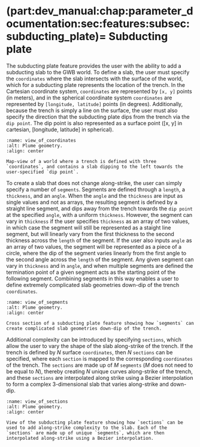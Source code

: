 (part:dev_manual:chap:parameter_documentation:sec:features:subsec:subducting_plate)=
Subducting plate
==========

The subducting plate feature provides the user with the ability to add a subducting slab to the GWB world. To define a slab, the user must specify the `coordinates` where the slab intersects with the surface of the world, which for a subducting plate represents the location of the trench. In the Cartesian coordinate system, `coordinates` are represented by `[x, y]` points (in meters), and in the spherical coordinate system `coordinates` are represented by `[longitude, latitude]` points (in degrees). Additionally, because the trench is simply a line on the surface, the user must also specify the direction that the subducting plate dips from the trench via the `dip point`. The dip point is also represented as a surface point ([x, y] in cartesian, [longitude, latitude] in spherical).

```{figure} ./map_view.png
:name: view_of_coordinates
:alt: Plume geometry.
:align: center

Map-view of a world where a trench is defined with three `coordinates`, and contains a slab dipping to the left towards the user-specified `dip point`.
```

To create a slab that does not change along-strike, the user can simply specify a number of `segments`. Segments are defined through a `length`, a `thickness`, and an `angle`. When the `angle` and the `thickness` are input as single values and not as arrays, the resulting segment is defined by a straight line segment, and dips away from the trench towards the `dip point` at the specified `angle`, with a uniform `thickness`. However, the segment can vary in `thickness` if the user specifies `thickness` as an array of two values, in which case the segment will still be represented as a staight line segment, but will linearly vary from the first thickness to the second thickness across the `length` of the segment. If the user also inputs `angle` as an array of two values, the segment will be represented as a piece of a circle, where the dip of the segment varies linearly from the first angle to the second angle across the `length` of the segment. Any given segment can vary in `thickness` and in `angle`, and when multiple segments are defined the termination point of a given segment acts as the starting point of the following segment. Combining segments in this way enables a user to define extremely complicated slab geometries down-dip of the trench `coordinates`.

```{figure} ./2D_cross_section.png
:name: view_of_segments
:alt: Plume geometry.
:align: center

Cross section of a subducting plate feature showing how `segments` can create complicated slab geometries down-dip of the trench.
```

Additional complexity can be introduced by specifying `sections`, which allow the user to vary the shape of the slab along-strike of the trench. If the trench is defined by $N$ surface `coordinates`, then $N$ `sections` can be specified, where each `section` is mapped to the corresponding `coordinates` of the trench. The `sections` are made up of $M$ `segments` ($M$ does not need to be equal to $N$), thereby creating $N$ unique curves along-strike of the trench, and these `sections` are interpolated along strike using a Bezier interpolation to form a complex 3-dimensional slab that varies along-strike and down-dip.

```{figure} ./downdip_sections.png
:name: view_of_sections
:alt: Plume geometry.
:align: center

View of the subducting plate feature showing how `sections` can be used to add along-strike complexity to the slab. Each of the `sections` are made up of unique `segments`, which are then interpolated along-strike using a Bezier interpolation.
```